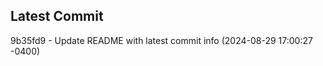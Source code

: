 
## Latest Commit
9b35fd9 - Update README with latest commit info (2024-08-29 17:00:27 -0400) <Yunxi-Zhou>
